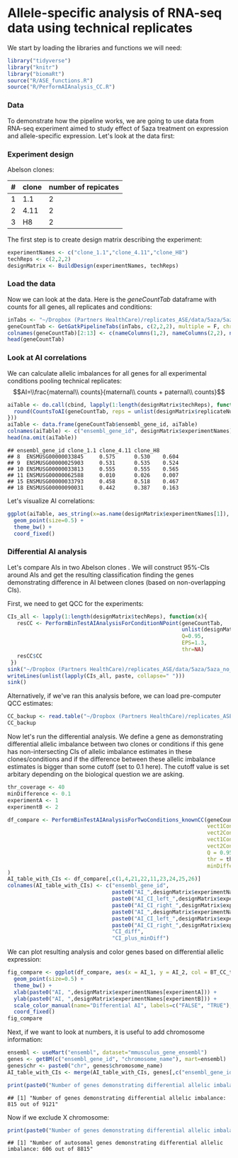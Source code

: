 Allele-specific analysis of RNA-seq data using technical replicates
================

We start by loading the libraries and functions we will need:

```r
library("tidyverse")
library("knitr")
library("biomaRt")
source("R/ASE_functions.R")
source("R/PerformAIAnalysis_CC.R")
```

### Data

To demonstrate how the pipeline works, we are going to use data from RNA-seq experiment aimed to study effect of 5aza treatment on expression and allele-specific expression. Let's look at the data first:

### Experiment design

Abelson clones:

| #       | clone                         | number of repicates |
|---------|-------------------------------|---------------------|
| 1       | 1.1                           | 2                   |
| 2       | 4.11                          | 2                   |
| 3       | H8                            | 2                   |

The first step is to create design matrix describing the experiment:

``` r
experimentNames <- c("clone_1.1","clone_4.11","clone_H8")
techReps <- c(2,2,2)
designMatrix <- BuildDesign(experimentNames, techReps)
```

### Load the data

Now we can look at the data. Here is the *geneCountTab* dataframe with counts for all genes, all replicates and conditions:

``` r
inTabs <- "~/Dropbox (Partners HealthCare)/replicates_ASE/data/5aza/5aza_no_treatment_3clones_processed_gene_extended2.txt"
geneCountTab <- GetGatkPipelineTabs(inTabs, c(2,2,2), multiple = F, chrom = F)
colnames(geneCountTab)[2:13] <- c(nameColumns(1,2), nameColumns(2,2), nameColumns(3,2))
head(geneCountTab)
```


### Look at AI correlations

We can calculate allelic imbalances for all genes for all experimental conditions pooling technical replicates:
$$AI=\\frac{maternal\\ counts}{maternal\\ counts + paternal\\ counts}$$

``` r
aiTable <- do.call(cbind, lapply(1:length(designMatrix$techReps), function(x){
  round(CountsToAI(geneCountTab, reps = unlist(designMatrix$replicateNums[x]),thr=10)$AI,3)
}))
aiTable <- data.frame(geneCountTab$ensembl_gene_id, aiTable)
colnames(aiTable) <- c("ensembl_gene_id", designMatrix$experimentNames)
head(na.omit(aiTable))
```

    ## ensembl_gene_id clone_1.1 clone_4.11 clone_H8
    ## 8  ENSMUSG00000033845     0.575      0.530    0.604
    ## 9  ENSMUSG00000025903     0.531      0.535    0.524
    ## 10 ENSMUSG00000033813     0.555      0.555    0.565
    ## 11 ENSMUSG00000062588     0.010      0.026    0.007
    ## 15 ENSMUSG00000033793     0.458      0.518    0.467
    ## 18 ENSMUSG00000090031     0.442      0.387    0.163

Let's visualize AI correlations:

``` r
ggplot(aiTable, aes_string(x=as.name(designMatrix$experimentNames[1]), y=as.name(designMatrix$experimentNames[2]))) +
  geom_point(size=0.5) +
  theme_bw() +
  coord_fixed() 
```


### Differential AI analysis

Let's compare AIs in two Abelson clones . We will construct 95%-CIs around AIs and get the resulting classification finding the genes demonstrating difference in AI between clones (based on non-overlapping CIs).

First, we need to get QCC for the experiments:



``` r
CIs_all <- lapply(1:length(designMatrix$techReps), function(x){
   resCC <- PerformBinTestAIAnalysisForConditionNPoint(geneCountTab,
                                                       unlist(designMatrix$replicateNums[x]),
                                                       Q=0.95,
                                                       EPS=1.3,
                                                       thr=NA)
   resCC$CC
 })
sink("~/Dropbox (Partners HealthCare)/replicates_ASE/data/5aza/5aza_no_treatment_3clones_CC_backup_upd2.txt")
writeLines(unlist(lapply(CIs_all, paste, collapse=" ")))
sink()
```
Alternatively, if we've ran this analysis before, we can load pre-computer QCC estimates:

``` r
CC_backup <- read.table("~/Dropbox (Partners HealthCare)/replicates_ASE/data/5aza/5aza_no_treatment_3clones_CC_backup_upd2.txt", header=FALSE, fill = TRUE)
CC_backup
```

Now let's run the differential analysis. We define a gene as demonstrating differential allelic imbalance between two clones or conditions if this gene has non-intersecting CIs of allelic imbalance estimates in these clones/conditions and if the difference between these allelic imbalance estimates is bigger than some cutoff (set to 0.1 here). The cutoff value is set arbitary depending on the biological question we are asking.


``` r
thr_coverage <- 40
minDifference <- 0.1
experimentA <- 1
experimentB <- 2

df_compare <- PerformBinTestAIAnalysisForTwoConditions_knownCC(geneCountTab, 
                                                               vect1CondReps = unlist(designMatrix$replicateNums[experimentA]), 
                                                               vect2CondReps = unlist(designMatrix$replicateNums[experimentB]), 
                                                               vect1CondRepsCombsCC = as.numeric(CC_backup[experimentA,!is.na(CC_backup[experimentA,])]),
                                                               vect2CondRepsCombsCC = as.numeric(CC_backup[experimentB,!is.na(CC_backup[experimentB,])]),
                                                               Q = 0.95,
                                                               thr = thr_coverage,
                                                               minDifference = minDifference
)
AI_table_with_CIs <- df_compare[,c(1,4,21,22,11,23,24,25,26)]
colnames(AI_table_with_CIs) <- c("ensembl_gene_id", 
                                 paste0("AI_",designMatrix$experimentNames[experimentA]),
                                 paste0("AI_CI_left_",designMatrix$experimentNames[experimentA]), 
                                 paste0("AI_CI_right_",designMatrix$experimentNames[experimentA]), 
                                 paste0("AI_",designMatrix$experimentNames[experimentB]),
                                 paste0("AI_CI_left_",designMatrix$experimentNames[experimentB]), 
                                 paste0("AI_CI_right_",designMatrix$experimentNames[experimentB]), 
                                 "CI_diff", 
                                 "CI_plus_minDiff")
```

We can plot resulting analysis and color genes based on differential allelic expression:

``` r
fig_compare <- ggplot(df_compare, aes(x = AI_1, y = AI_2, col = BT_CC_thrDiff)) + 
  geom_point(size=0.5) + 
  theme_bw() +
  xlab(paste0("AI, ",designMatrix$experimentNames[experimentA])) +
  ylab(paste0("AI, ",designMatrix$experimentNames[experimentB])) +
  scale_color_manual(name="Differential AI", labels=c("FALSE", "TRUE"), values=c("gray", "red")) +
  coord_fixed()
fig_compare
```

Next, if we want to look at numbers, it is useful to add chromosome information:

``` r
ensembl <- useMart("ensembl", dataset="mmusculus_gene_ensembl")
genes <- getBM(c("ensembl_gene_id", "chromosome_name"), mart=ensembl)
genes$chr <- paste0("chr", genes$chromosome_name)
AI_table_with_CIs <- merge(AI_table_with_CIs, genes[,c("ensembl_gene_id", "chr")], all.x = "T", by = "ensembl_gene_id")
``` 

``` r
print(paste0("Number of genes demonstrating differential allelic imbalance: ", table(AI_table_with_CIs$CI_plus_minDiff)["TRUE"], " out of ", sum(!is.na(AI_table_with_CIs$CI_plus_minDiff))))
```

    ## [1] "Number of genes demonstrating differential allelic imbalance: 815 out of 9121"

Now if we exclude X chromosome:

``` r
print(paste0("Number of genes demonstrating differential allelic imbalance: ", table(AI_table_with_CIs$CI_plus_minDiff[AI_table_with_CIs$chr!="chrX" & AI_table_with_CIs$chr!="chrY"])["TRUE"], " out of ", sum(!is.na(AI_table_with_CIs$CI_plus_minDiff[AI_table_with_CIs$chr!="chrX" & AI_table_with_CIs$chr!="chrY"]))))
```

    ## [1] "Number of autosomal genes demonstrating differential allelic imbalance: 606 out of 8815"

